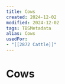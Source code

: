 ```yaml
---
title: Cows
created: 2024-12-02
modified: 2024-12-02
tags: TBSMetadata
alias: Cows
usedFor:
- "[[2872 Cattle]]"
---
```

# Cows
